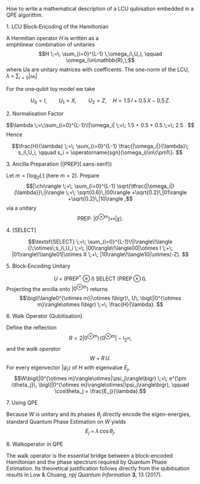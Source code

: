 How to write a mathematical description of a LCU qubisation embedded in
a QPE algorithm.

1\. LCU Block‐Encoding of the Hamiltonian

A Hermitian operator $H$ is written as a\
emphlinear combination of unitaries
$$H \;=\; \sum_{i=0}^{L-1} \,\omega_i\,U_i,
        \qquad
        \omega_i\in\mathbb{R},\;$$ 
where Ua are unitary matrices with
coefficents. The one-norm of the LCU,
$\lambda \;=\;\sum_{i=0}|\omega_i|$ 

For the one‐qubit toy model we take


$$U_0 = I,\qquad U_1 = X,\qquad U_2 = Z,
    \quad
    H = 1.5\,I + 0.5\,X - 0.5\,Z .$$

2\. Normalisation Factor

$$\lambda \;=\;\sum_{i=0}^{L-1}\!|\omega_i|
        \;=\; 1.5 + 0.5 + 0.5 \;=\; 2.5 .
$$ Hence 

$$\frac{H}{\lambda}
    \;=\;
    \sum_{i=0}^{L-1}
    \frac{|\omega_i|}{\lambda}\;
    s_i\,U_i,
    \qquad
    s_i = \operatorname{sgn}(\omega_i)\in\{\pm1\}.
$$

3\. Ancilla Preparation ([PREP]{.sans-serif})

Let $m=\lceil\log_2 L\rceil$ (here $m=2$). Prepare $$|\chi\rangle
        \;=\;
        \sum_{i=0}^{L-1}
        \sqrt{\tfrac{|\omega_i|}{\lambda}}\;|i\rangle
        \;=\;
        \sqrt{0.6}\,|00\rangle
        +\sqrt{0.2}\,|01\rangle
        +\sqrt{0.2}\,|10\rangle ,$$ via a unitary $$\textsf{PREP}:\;
    |0^{\otimes m}\rangle\!\mapsto|\chi\rangle .$$

4\. [SELECT]

$$\textsf{SELECT}
        \;=\;
        \sum_{i=0}^{L-1}\!|i\rangle\!\langle i|\;\otimes\;s_i\,U_i
        \;=\;
        |00\rangle\!\langle00|\otimes I
        \;+\;
        |01\rangle\!\langle01|\otimes X
        \;+\;
        |10\rangle\!\langle10|\otimes(-Z).
$$

5\. Block‐Encoding Unitary

$$
U
        \;=\;
        (\textsf{PREP}^{\dagger}\!\otimes I)\;
        \textsf{SELECT}\;
        (\textsf{PREP}\otimes I).
$$ Projecting the ancilla onto
$|0^{\otimes m}\rangle$ returns
$$\bigl(\langle0^{\otimes m}|\otimes I\bigr)\,
    U\,
    \bigl(|0^{\otimes m}\rangle\otimes I\bigr)
    \;=\;
    \frac{H}{\lambda}.
$$

6\. Walk Operator (Qubitisation)

Define the reflection
$$R = 2|0^{\otimes m}\rangle\!\langle0^{\otimes m}| - I_{2^{m}},$$ and
the *walk operator* $$W \;=\; R\,U .$$ For every eigenvector
$|\psi_j\rangle$ of $H$ with eigenvalue $E_j$,
$$W\bigl(|0^{\otimes m}\rangle\otimes|\psi_j\rangle\bigr)
        \;=\;
        e^{\pm i\theta_j}\,
        \bigl(|0^{\otimes m}\rangle\otimes|\psi_j\rangle\bigr),
        \qquad
        \cos\theta_j = \frac{E_j}{\lambda}.$$

7\. Using QPE

Because $W$ is unitary and its phases $\theta_j$ directly encode the
eigen-energies, standard Quantum Phase Estimation on $W$ yields
$$E_j \;=\; \lambda\,\cos\theta_j .$$

8\. Walkoperator in QPE

The walk operator is the essential bridge between a block-encoded
Hamiltonian and the phase spectrum required by Quantum Phase Estimation.
Its theoretical justification follows directly from the qubitisation
results in Low & Chuang, *npj Quantum Information* **3**, 13 (2017).
